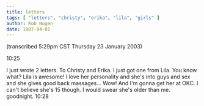 ```yaml
---
title: letters
tags: [ "letters", "christy", "erika", "lila", "girls" ]
author: Rob Nugen
date: 1987-04-01
---
```


<p class=note>(transcribed 5:29pm CST Thursday 23 January 2003)</p>

<p class=date>10:25</p>

<p>I just wrote 2 letters.  To Christy and Erika.  I just got one from
Lila.  You know what?  Lila is awesome!  I love her personality and
she's into guys and sex and she gives good back massages... Wow!  And
I'm gonna get her at OKC.  I can't believe she's 15 though.  I would
swear she's older than me.  goodnight. 10:28</p>
